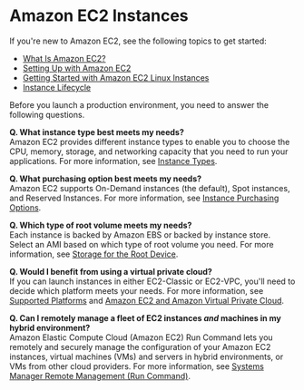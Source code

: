# Amazon EC2 Instances<a name="Instances"></a>

If you're new to Amazon EC2, see the following topics to get started:
+ [What Is Amazon EC2?](concepts.md)
+ [Setting Up with Amazon EC2](get-set-up-for-amazon-ec2.md)
+ [Getting Started with Amazon EC2 Linux Instances](EC2_GetStarted.md)
+ [Instance Lifecycle](ec2-instance-lifecycle.md)

Before you launch a production environment, you need to answer the following questions\.

**Q\. What instance type best meets my needs?**  
Amazon EC2 provides different instance types to enable you to choose the CPU, memory, storage, and networking capacity that you need to run your applications\. For more information, see [Instance Types](instance-types.md)\.

**Q\. What purchasing option best meets my needs?**  
Amazon EC2 supports On\-Demand instances \(the default\), Spot instances, and Reserved Instances\. For more information, see [Instance Purchasing Options](instance-purchasing-options.md)\.

**Q\. Which type of root volume meets my needs?**  
Each instance is backed by Amazon EBS or backed by instance store\. Select an AMI based on which type of root volume you need\. For more information, see [Storage for the Root Device](ComponentsAMIs.md#storage-for-the-root-device)\.

**Q\. Would I benefit from using a virtual private cloud?**  
If you can launch instances in either EC2\-Classic or EC2\-VPC, you'll need to decide which platform meets your needs\. For more information, see [Supported Platforms](ec2-supported-platforms.md) and [Amazon EC2 and Amazon Virtual Private Cloud](using-vpc.md)\.

**Q\. Can I remotely manage a fleet of EC2 instances *and* machines in my hybrid environment?**  
Amazon Elastic Compute Cloud \(Amazon EC2\) Run Command lets you remotely and securely manage the configuration of your Amazon EC2 instances, virtual machines \(VMs\) and servers in hybrid environments, or VMs from other cloud providers\. For more information, see [Systems Manager Remote Management \(Run Command\)](https://docs.aws.amazon.com/systems-manager/latest/userguide/execute-remote-commands.html)\.